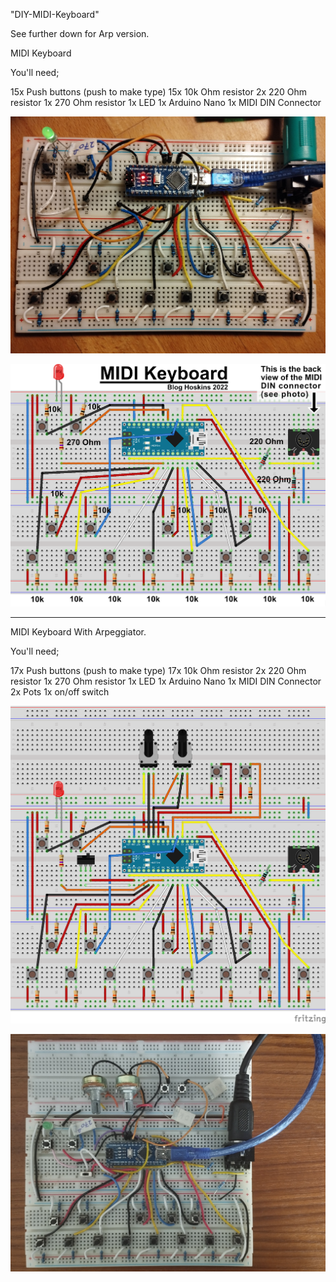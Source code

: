 "DIY-MIDI-Keyboard" 

See further down for Arp version.

MIDI Keyboard

You'll need;

15x   Push buttons (push to make type)
15x   10k Ohm resistor
2x     220 Ohm resistor
1x     270 Ohm resistor
1x     LED
1x     Arduino Nano
1x     MIDI DIN Connector

![MIDI Keyboard image](DIY_midi_Keyboard.jpg)

![fritzing keyboard image](Arduino_MIDI_Keyboard_bb.png)


_____________________________________________________________________

MIDI Keyboard With Arpeggiator.

You'll need;

17x   Push buttons (push to make type)
17x   10k Ohm resistor
2x     220 Ohm resistor
1x     270 Ohm resistor
1x     LED
1x     Arduino Nano
1x     MIDI DIN Connector
2x     Pots 
1x     on/off switch

![Fritzing image](Arduino_MIDI_Keyboard_plus_ARP_bb.png)

![breadboard midi arp image](arduino_midi_arp.jpg)